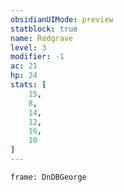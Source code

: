 ```yaml
---
obsidianUIMode: preview
statblock: true
name: Redgrave
level: 3
modifier: -1
ac: 21
hp: 24
stats: [
	15,
	8,
	14,
	12,
	16,
	10
]
---
```

```custom-frames
frame: DnDBGeorge
```
